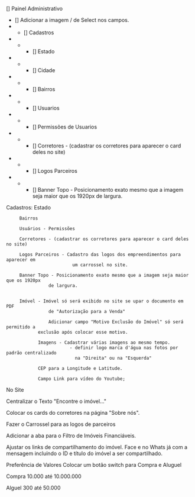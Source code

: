 [] Painel Administrativo
- [] Adicionar a imagem \/ de Select nos campos.
- - [] Cadastros
- - - [] Estado
- - - [] Cidade
- - - [] Bairros
- - - [] Usuarios
- - - [] Permissões de Usuarios
- - - [] Corretores - (cadastrar os corretores para aparecer o card deles no site)
- - - [] Logos Parceiros
- - - [] Banner Topo - Posicionamento exato mesmo que a imagem seja maior que os 1920px de largura.

Cadastros: Estado
           
		 Bairros

		 Usuários - Permissões

		 Corretores - (cadastrar os corretores para aparecer o card deles no site)

		 Logos Parceiros - Cadastro das logos dos empreendimentos para aparecer em
                             um carrossel no site.

		 Banner Topo - Posicionamento exato mesmo que a imagem seja maior que os 1920px
					de largura.


		 Imóvel - Imóvel só será exibido no site se upar o documento em PDF
                    de "Autorização para a Venda"

                    Adicionar campo "Motivo Exclusão do Imóvel" só será permitido a
				exclusão após colocar esse motivo.

				Imagens - Cadastrar várias imagens ao mesmo tempo.
                            - definir logo marca d'água nas fotos por padrão centralizado
                              na "Direita" ou na "Esquerda"

				CEP para a Longitude e Latitude.

				Campo Link para vídeo do Youtube;


No Site

Centralizar o Texto "Encontre o imóvel..."

Colocar os cards do corretores na página "Sobre nós".

Fazer o Carrossel para as logos de parceiros

Adicionar a aba para o Filtro de Imóveis Financiáveis.

Ajustar os links de compartilhamento do imóvel. Face e no Whats já com a mensagem incluíndo
o ID e título do imóvel a ser compartilhado.

Preferência de Valores
Colocar um botão switch para Compra e Aluguel

Compra
10.000 até 10.000.000

Alguel
300 até 50.000